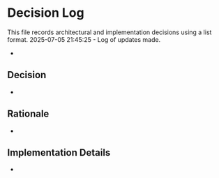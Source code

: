 # Decision Log

This file records architectural and implementation decisions using a list format.
2025-07-05 21:45:25 - Log of updates made.

*

## Decision

*

## Rationale 

*

## Implementation Details

*